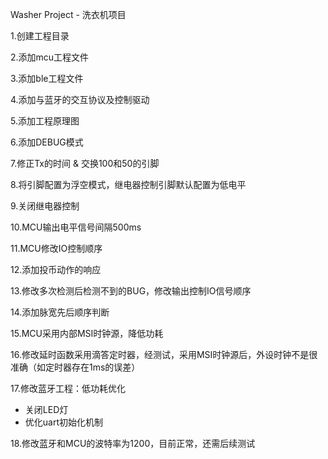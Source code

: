 Washer Project - 洗衣机项目

1.创建工程目录

2.添加mcu工程文件

3.添加ble工程文件

4.添加与蓝牙的交互协议及控制驱动

5.添加工程原理图

6.添加DEBUG模式

7.修正Tx的时间 & 交换100和50的引脚

8.将引脚配置为浮空模式，继电器控制引脚默认配置为低电平

9.关闭继电器控制

10.MCU输出电平信号间隔500ms

11.MCU修改IO控制顺序

12.添加投币动作的响应

13.修改多次检测后检测不到的BUG，修改输出控制IO信号顺序

14.添加脉宽先后顺序判断

15.MCU采用内部MSI时钟源，降低功耗

16.修改延时函数采用滴答定时器，经测试，采用MSI时钟源后，外设时钟不是很准确（如定时器存在1ms的误差）

17.修改蓝牙工程：低功耗优化
- 关闭LED灯
- 优化uart初始化机制

18.修改蓝牙和MCU的波特率为1200，目前正常，还需后续测试